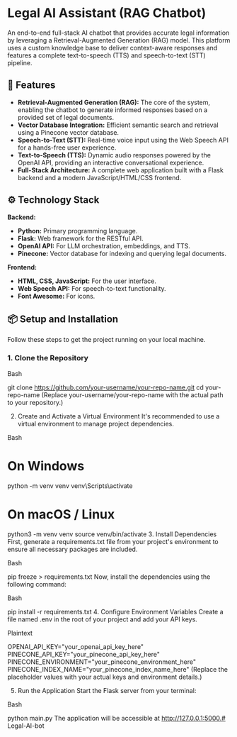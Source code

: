 # Legal AI Assistant (RAG Chatbot)

An end-to-end full-stack AI chatbot that provides accurate legal information by leveraging a Retrieval-Augmented Generation (RAG) model. This platform uses a custom knowledge base to deliver context-aware responses and features a complete text-to-speech (TTS) and speech-to-text (STT) pipeline. 

## 🚀 Features

* **Retrieval-Augmented Generation (RAG):** The core of the system, enabling the chatbot to generate informed responses based on a provided set of legal documents.
* **Vector Database Integration:** Efficient semantic search and retrieval using a Pinecone vector database.
* **Speech-to-Text (STT):** Real-time voice input using the Web Speech API for a hands-free user experience.
* **Text-to-Speech (TTS):** Dynamic audio responses powered by the OpenAI API, providing an interactive conversational experience.
* **Full-Stack Architecture:** A complete web application built with a Flask backend and a modern JavaScript/HTML/CSS frontend.

## ⚙️ Technology Stack

**Backend:**
* **Python:** Primary programming language.
* **Flask:** Web framework for the RESTful API.
* **OpenAI API:** For LLM orchestration, embeddings, and TTS.
* **Pinecone:** Vector database for indexing and querying legal documents.

**Frontend:**
* **HTML, CSS, JavaScript:** For the user interface.
* **Web Speech API:** For speech-to-text functionality.
* **Font Awesome:** For icons.

## 📦 Setup and Installation

Follow these steps to get the project running on your local machine.

### **1. Clone the Repository**
Bash

git clone https://github.com/your-username/your-repo-name.git
cd your-repo-name
(Replace your-username/your-repo-name with the actual path to your repository.)

2. Create and Activate a Virtual Environment
It's recommended to use a virtual environment to manage project dependencies.

Bash

# On Windows
python -m venv venv
venv\Scripts\activate

# On macOS / Linux
python3 -m venv venv
source venv/bin/activate
3. Install Dependencies
First, generate a requirements.txt file from your project's environment to ensure all necessary packages are included.

Bash

pip freeze > requirements.txt
Now, install the dependencies using the following command:

Bash

pip install -r requirements.txt
4. Configure Environment Variables
Create a file named .env in the root of your project and add your API keys.

Plaintext

OPENAI_API_KEY="your_openai_api_key_here"
PINECONE_API_KEY="your_pinecone_api_key_here"
PINECONE_ENVIRONMENT="your_pinecone_environment_here"
PINECONE_INDEX_NAME="your_pinecone_index_name_here"
(Replace the placeholder values with your actual keys and environment details.)

5. Run the Application
Start the Flask server from your terminal:

Bash

python main.py
The application will be accessible at http://127.0.0.1:5000.# Legal-AI-bot
